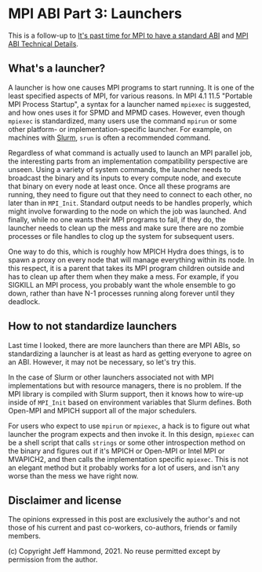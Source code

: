# MPI ABI Part 3: Launchers

This is a follow-up to [It's past time for MPI to have a standard ABI](MPI_Needs_ABI.md)
and [MPI ABI Technical Details](MPI_Needs_ABI_Part_2.md).

## What's a launcher?

A launcher is how one causes MPI programs to start running.
It is one of the least specified aspects of MPI, for various reasons.
In MPI 4.1 11.5 "Portable MPI Process Startup", a syntax for a launcher
named `mpiexec` is suggested, and how ones uses it for SPMD and MPMD cases.
However, even though `mpiexec` is standardized, many users use the command
`mpirun` or some other platform- or implementation-specific launcher.
For example, on machines with [Slurm](https://slurm.schedmd.com/documentation.html),
`srun` is often a recommended command.

Regardless of what command is actually used to launch an MPI parallel job, the
interesting parts from an implementation compatibility perspective are unseen.
Using a variety of system commands, the launcher needs to broadcast the binary 
and its inputs to every compute node, and execute that binary on every node at least
once.  Once all these programs are running, they need to figure out that they need
to connect to each other, no later than in `MPI_Init`.  Standard output needs
to be handles properly, which might involve forwarding to the node on which the job
was launched.  And finally, while no one wants their MPI programs to fail, if
they do, the launcher needs to clean up the mess and make sure there are no
zombie processes or file handles to clog up the system for subsequent users.

One way to do this, which is roughly how MPICH Hydra does things, is
to spawn a proxy on every node that will manage everything within its node.
In this respect, it is a parent that takes its MPI program children outside
and has to clean up after them when they make a mess.  For example, if you
SIGKILL an MPI process, you probably want the whole ensemble to go down,
rather than have N-1 processes running along forever until they deadlock.

## How to not standardize launchers

Last time I looked, there are more launchers than there are MPI ABIs,
so standardizing a launcher is at least as hard as getting everyone to agree
on an ABI.  However, it may not be necessary, so let's try this.

In the case of Slurm or other launchers associated not with MPI
implementations but with resource managers, there is no problem.
If the MPI library is compiled with Slurm support, then it knows how
to wire-up inside of `MPI_Init` based on environment variables that Slurm
defines.  Both Open-MPI and MPICH support all of the major schedulers.

For users who expect to use `mpirun` or `mpiexec`, a hack is to
figure out what launcher the program expects and then invoke it.
In this design, `mpiexec` can be a shell script that calls `strings`
or some other introspection method on the binary and figures out if
it's MPICH or Open-MPI or Intel MPI or MVAPICH2, and then calls
the implementation specific `mpiexec`.  This is not an elegant
method but it probably works for a lot of users, and isn't any worse
than the mess we have right now.

## Disclaimer and license

The opinions expressed in this post are exclusively the author's and not those of his current and past co-workers, co-authors, friends or family members.

(c) Copyright Jeff Hammond, 2021. No reuse permitted except by permission from the author.
